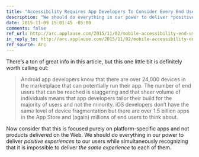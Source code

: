 ```yaml
---
title: "Accessibility Requires App Developers To Consider Every End User"
description: "We should do everything in our power to deliver *positive experiences* to our users while simultaneously recognizing that it is impossible to deliver *the same experience* to each of them."
date: 2015-11-09 15:01:45 -05:00
comments: false
ref_url: http://arc.applause.com/2015/11/02/mobile-accessibility-end-user/
in_reply_to: http://arc.applause.com/2015/11/02/mobile-accessibility-end-user/
ref_source: Arc
---
```


There’s a ton of great info in this article, but this one little bit is definitely worth calling out:

> Android app developers know that there are over 24,000 devices in the marketplace that can potentially run their app. The number of end users that can be reached is staggering and that sheer volume of individuals means that app developers tailor their build for the majority of users and not the minority. iOS developers don’t have the same level of device fragmentation but there are over 1.5 billion apps in the App Store and (again) millions of end users to think about.

Now consider that this is focused purely on platform-specific apps and not products delivered on the Web. We should do everything in our power to deliver *positive experiences* to our users while simultaneously recognizing that it is impossible to deliver *the same experience* to each of them.